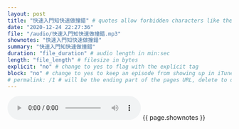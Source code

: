 ```yaml
---
layout: post
title: "快速入門知快速做撞錯" # quotes allow forbidden characters like the colon
date: "2020-12-24 22:27:36"
file: "/audio/快速入門知快速做撞錯.mp3"
shownotes: "快速入門知快速做撞錯"
summary: "快速入門知快速做撞錯"
duration: "file_duration" # audio length in min:sec
length: "file_length" # filesize in bytes
explicit: "no" # change to yes to flag with the explicit tag
block: "no" # change to yes to keep an episode from showing up in iTunes
# permalink: /1 # will be the ending part of the pages URL, delete to default to the title
---
```


<audio controls>
<source src="{{site.url}}{{site.baseurl}}{{ page.file }}" type="audio/x-mp3">
Your browser does not support the audio element.
</audio>
{{ page.shownotes }}
